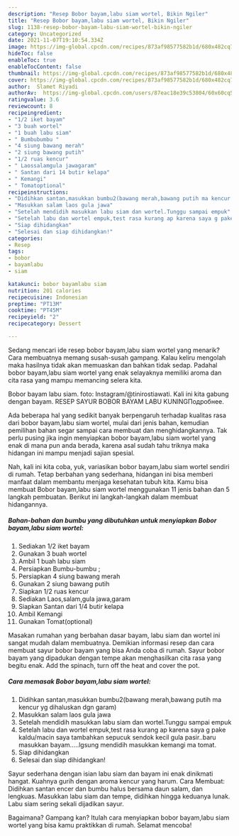 ```yaml
---
description: "Resep Bobor bayam,labu siam wortel, Bikin Ngiler"
title: "Resep Bobor bayam,labu siam wortel, Bikin Ngiler"
slug: 1138-resep-bobor-bayam-labu-siam-wortel-bikin-ngiler
category: Uncategorized
date: 2021-11-07T19:10:54.334Z
image: https://img-global.cpcdn.com/recipes/873af98577582b1d/680x482cq70/bobor-bayamlabu-siam-wortel-foto-resep-utama.jpg
hideToc: false
enableToc: true
enableTocContent: false
thumbnail: https://img-global.cpcdn.com/recipes/873af98577582b1d/680x482cq70/bobor-bayamlabu-siam-wortel-foto-resep-utama.jpg
cover: https://img-global.cpcdn.com/recipes/873af98577582b1d/680x482cq70/bobor-bayamlabu-siam-wortel-foto-resep-utama.jpg
author:  Slamet Riyadi
authorAv:  https://img-global.cpcdn.com/users/87eac18e39c53804/60x60cq50/avatar.jpg
ratingvalue: 3.6
reviewcount: 8
recipeingredient:
- "1/2 iket bayam"
- "3 buah wortel"
- "1 buah labu siam"
- " Bumbubumbu "
- "4 siung bawang merah"
- "2 siung bawang putih"
- "1/2 ruas kencur"
- " Laossalamgula jawagaram"
- " Santan dari 14 butir kelapa"
- " Kemangi"
- " Tomatoptional"
recipeinstructions:
- "Didihkan santan,masukkan bumbu2(bawang merah,bawang putih ma kencur yg dihaluskan dgn garam)"
- "Masukkan salam laos gula jawa"
- "Setelah mendidih masukkan labu siam dan wortel.Tunggu sampai empuk"
- "Setelah labu dan wortel empuk,test rasa kurang ap karena saya g pake kaldu/macin saya tambahkan sepucuk sendok kecil gula pasir..baru masukkan bayam.....lgsung mendidih masukkan kemangi ma tomat."
- "Siap dihidangkan"
- "Selesai dan siap dihidangkan!"
categories:
- Resep
tags:
- bobor
- bayamlabu
- siam

katakunci: bobor bayamlabu siam 
nutrition: 201 calories
recipecuisine: Indonesian
preptime: "PT13M"
cooktime: "PT45M"
recipeyield: "2"
recipecategory: Dessert

---
```



Sedang mencari ide resep bobor bayam,labu siam wortel yang menarik? Cara membuatnya memang susah-susah gampang. Kalau keliru mengolah maka hasilnya tidak akan memuaskan dan bahkan tidak sedap. Padahal bobor bayam,labu siam wortel yang enak selayaknya memiliki aroma dan cita rasa yang mampu memancing selera kita.


Bobor bayam labu siam. foto: Instagram/@tinirostiawati. Kali ini kita gabung dengan bayam. RESEP SAYUR BOBOR BAYAM LABU KUNINGПодробнее.

Ada beberapa hal yang sedikit banyak berpengaruh terhadap kualitas rasa dari bobor bayam,labu siam wortel, mulai dari jenis bahan, kemudian pemilihan bahan segar sampai cara membuat dan menghidangkannya. Tak perlu pusing jika ingin menyiapkan bobor bayam,labu siam wortel yang enak di mana pun anda berada, karena asal sudah tahu triknya maka hidangan ini mampu menjadi sajian spesial.


Nah, kali ini kita coba, yuk, variasikan bobor bayam,labu siam wortel sendiri di rumah. Tetap berbahan yang sederhana, hidangan ini bisa memberi manfaat dalam membantu menjaga kesehatan tubuh kita. Kamu bisa membuat Bobor bayam,labu siam wortel menggunakan 11 jenis bahan dan 5 langkah pembuatan. Berikut ini langkah-langkah dalam membuat hidangannya.

<!--inarticleads1-->

##### Bahan-bahan dan bumbu yang dibutuhkan untuk menyiapkan Bobor bayam,labu siam wortel:

1. Sediakan 1/2 iket bayam
1. Gunakan 3 buah wortel
1. Ambil 1 buah labu siam
1. Persiapkan  Bumbu-bumbu ;
1. Persiapkan 4 siung bawang merah
1. Gunakan 2 siung bawang putih
1. Siapkan 1/2 ruas kencur
1. Sediakan  Laos,salam,gula jawa,garam
1. Siapkan  Santan dari 1/4 butir kelapa
1. Ambil  Kemangi
1. Gunakan  Tomat(optional)


Masakan rumahan yang berbahan dasar bayam, labu siam dan wortel ini sangat mudah dalam membuatnya. Demikian informasi resep dan cara membuat sayur bobor bayam yang bisa Anda coba di rumah. Sayur bobor bayam yang dipadukan dengan tempe akan menghasilkan cita rasa yang begitu enak. Add the spinach, turn off the heat and cover the pot. 

<!--inarticleads2-->

##### Cara memasak Bobor bayam,labu siam wortel:

1. Didihkan santan,masukkan bumbu2(bawang merah,bawang putih ma kencur yg dihaluskan dgn garam)
1. Masukkan salam laos gula jawa
1. Setelah mendidih masukkan labu siam dan wortel.Tunggu sampai empuk
1. Setelah labu dan wortel empuk,test rasa kurang ap karena saya g pake kaldu/macin saya tambahkan sepucuk sendok kecil gula pasir..baru masukkan bayam.....lgsung mendidih masukkan kemangi ma tomat.
1. Siap dihidangkan
1. Selesai dan siap dihidangkan!

Sayur sederhana dengan isian labu siam dan bayam ini enak dinikmati hangat. Kuahnya gurih dengan aroma kencur yang harum. Cara Membuat: Didihkan santan encer dan bumbu halus bersama daun salam, dan lengkuas. Masukkan labu siam dan tempe, didihkan hingga keduanya lunak. Labu siam sering sekali dijadikan sayur. 

Bagaimana? Gampang kan? Itulah cara menyiapkan bobor bayam,labu siam wortel yang bisa kamu praktikkan di rumah. Selamat mencoba!
